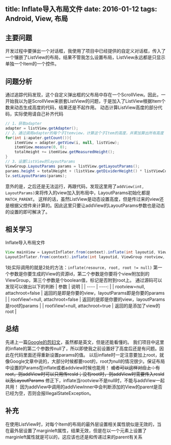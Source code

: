 ﻿title: Inflate导入布局文件
date: 2016-01-12
tags: Android, View, 布局
---
## 主要问题
开发过程中要弹出一个对话框，我使用了项目中已经提供的自定义对话框，传入了一个镶嵌了ListView的布局，结果不管我怎么设置布局，ListView永远都是只显示单独一个Item的一个控件。

## 问题分析
通过追踪代码发现，这个自定义弹出框的父布局中存在一个ScrollView。因此，一开始我以为是ScrollView来嵌套ListView的问题，于是加入了ListView根据Item个数来动态生成高度的代码，结果还是不起作用。
动态计算ListView高度的部分代码，实际使用请自己补齐代码
```java
// 1、获取adapter
adapter = listView.getAdapter();
// 2、通过调用adapter的每个子Itemview，计算这个子Item的高度，并累加算出所有高度
for(int i:apater.getCount()){
	itemView = adapter.getView(i, null, listView);
	itemView.measure(0, 0);
	totalHeight += itemView.getMeasuredHeight();
}
// 3、设置listView的layoutParams
ViewGroup.LayoutParams params = listView.getLayoutParams();
params.height = totalHeight + (listView.getDividerHeight() * listViewCount)
lv.setLayoutParams(params);
```
意外的是，之后还是无法运行，再跟代码，发现这里用了`addView(int, LayoutParams)`来将传入的view加入到布局中，LayoutParams初始化都是`MATCH_PARENT`。
这样的话，虽然ListView是动态设置高度，但是传过来的view还是根据父控件来计算的。因此这里只要让addView的LayoutParams参数也是动态的设置的即可解决了。

## 相关学习
Inflate导入布局文件
```java
View mainView = LayoutInflater.from(context).inflate(int layoutid, ViewGroup root); // #1
LayoutInflater.from(context).inflate(int layoutid, ViewGroup rootview, boolean attachroot); // #2
```
1处实际调用的就是2处的方法：`inflate(resource, root, root != null)`
第一个参数是你要生成的View的资源id，第二个参数是你要将个view附加到的ViewGroup，第三个参数是个boolean值，标记是否附到root上。
通过源码可以发现可以做出以下的判断
| 参数 | 说明 |
| ---- | ----: |
| rootview=null, attachroot=false | 返回的是即是你要的view，layoutParams即是你要的params |
| rootView!=null, attachroot=false | 返回的是即是你要的view，layoutParams是root的params |
| rootView!=null, attachroot=true | 返回的是添加了view的root |

## 总结
先递上一篇[Google的怨妇文](http://blog.csdn.net/lxgwm2008/article/details/36376109)，虽然都是英文，但是还能看懂的。
我们项目中这里的inflate的第二个参数传null了，所以即使我之前设置好了高度后还是有问题。因此在代码里面还得重新设置params的值。
以后inflate时一定注意要加上root，就像Google文章中说的，大部分时候都要root的，root为null的情况很少。保证布局中设置的Params在inflate或者addview时候也能用！
~~或者可以这样对应上：有root，则addView时可以只用传resId；没有root时，则addView时需要传入resId以及LayoutParams~~
修正下，inflate当rootview不是null时，不能与addView一起共用！
因为addView中调用的addViewInner中会判断添加的View的parent是否已经为空，否则会报IllegalStateException。
## 补充
在使用ListView时，对每个Item的布局的最外层设置相关属性貌似是无效的，当在最外层设置了marginleft属性，结果无效，但是在以一个元素上设置了marginleft属性就是可以的，这应该也还是和传递过来的parent有关系




